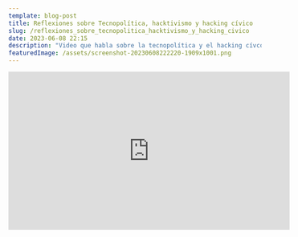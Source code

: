 ```yaml
---
template: blog-post
title: Reflexiones sobre Tecnopolítica, hacktivismo y hacking cívico
slug: /reflexiones_sobre_tecnopolitica_hacktivismo_y_hacking_civico
date: 2023-06-08 22:15
description: "Video que habla sobre la tecnopolítica y el hacking cívco. "
featuredImage: /assets/screenshot-20230608222220-1909x1001.png
---
```

<iframe width="560" height="315" src="https://www.youtube.com/embed/tdxBxS7QVS0" title="YouTube video player" frameborder="0" allow="accelerometer; autoplay; clipboard-write; encrypted-media; gyroscope; picture-in-picture; web-share" allowfullscreen></iframe>